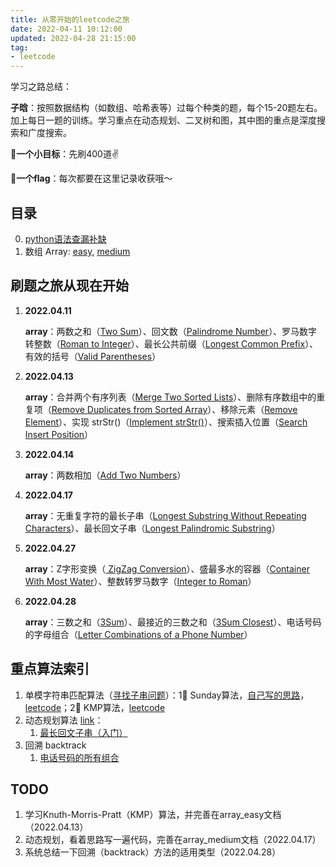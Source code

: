```yaml
---
title: 从零开始的leetcode之旅
date: 2022-04-11 10:12:00
updated: 2022-04-28 21:15:00
tag:
- leetcode
---
```


学习之路总结：

**子晗**：按照数据结构（如数组、哈希表等）过每个种类的题，每个15-20题左右。加上每日一题的训练。学习重点在动态规划、二叉树和图，其中图的重点是深度搜索和广度搜索。

**🌟一个小目标**：先刷400道✌️

**🌟一个flag**：每次都要在这里记录收获哦～



## 目录

0. [python语法查漏补缺](./python.md)
1. 数组 Array: [easy](./0_array_easy.md), [medium](./0_array_medium.md)



## 刷题之旅从现在开始

1. **2022.04.11**

    **array**：两数之和（[Two Sum](https://leetcode-cn.com/problems/two-sum/)）、回文数（[Palindrome Number](https://leetcode-cn.com/problems/palindrome-number/)）、罗马数字转整数（[Roman to Integer](https://leetcode-cn.com/problems/roman-to-integer/)）、最长公共前缀（[Longest Common Prefix](https://leetcode-cn.com/problems/longest-common-prefix/)）、有效的括号（[Valid Parentheses](https://leetcode-cn.com/problems/valid-parentheses/)）

2. **2022.04.13**

    **array**：合并两个有序列表（[Merge Two Sorted Lists](https://leetcode-cn.com/problems/merge-two-sorted-lists/)）、删除有序数组中的重复项（[Remove Duplicates from Sorted Array](https://leetcode-cn.com/problems/remove-duplicates-from-sorted-array/)）、移除元素（[Remove Element](https://leetcode-cn.com/problems/remove-element/)）、实现 strStr()（[Implement strStr()](https://leetcode-cn.com/problems/implement-strstr/)）、搜索插入位置（[Search Insert Position](https://leetcode-cn.com/problems/search-insert-position/)）

3. **2022.04.14**

    **array**：两数相加（[Add Two Numbers](https://leetcode-cn.com/problems/add-two-numbers/)）

4. **2022.04.17**

    **array**：无重复字符的最长子串（[Longest Substring Without Repeating Characters](https://leetcode-cn.com/problems/longest-substring-without-repeating-characters/)）、最长回文子串（[Longest Palindromic Substring](https://leetcode-cn.com/problems/longest-palindromic-substring/)）

5. **2022.04.27**

    **array**：Z字形变换（[ ZigZag Conversion](https://leetcode-cn.com/problems/zigzag-conversion/)）、盛最多水的容器（[Container With Most Water](https://leetcode-cn.com/problems/container-with-most-water/)）、整数转罗马数字（[Integer to Roman](https://leetcode-cn.com/problems/integer-to-roman/)）

6. **2022.04.28**

    **array**：三数之和（[3Sum](https://leetcode-cn.com/problems/3sum/)）、最接近的三数之和（[3Sum Closest](https://leetcode-cn.com/problems/3sum-closest/)）、电话号码的字母组合（[Letter Combinations of a Phone Number](https://leetcode-cn.com/problems/letter-combinations-of-a-phone-number/)）







## 重点算法索引

1. 单模字符串匹配算法（[寻找子串问题](./0_array_easy.md#strstr)）：1⃣️ Sunday算法，[自己写的思路](./0_array_easy.md#sunday)，[leetcode](https://leetcode-cn.com/problems/implement-strstr/solution/python3-sundayjie-fa-9996-by-tes/)；2⃣️ KMP算法，[leetcode](https://leetcode-cn.com/problems/implement-strstr/solution/shua-chuan-lc-shuang-bai-po-su-jie-fa-km-tb86/)
2. 动态规划算法 [link](https://zhuanlan.zhihu.com/p/365698607)：
    1. [最长回文子串（入门）](./0_array_medium.md#dynamic_programing)
3. 回溯 backtrack
    1. [电话号码的所有组合](./0_array_medium.md#comb_phonenumber)




## TODO

1. 学习Knuth-Morris-Pratt（KMP）算法，并完善在array_easy文档（2022.04.13）
2. 动态规划，看着思路写一遍代码，完善在array_medium文档（2022.04.17）
3. 系统总结一下回溯（backtrack）方法的适用类型（2022.04.28）

